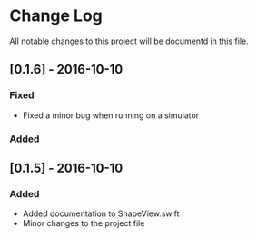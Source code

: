 # Change Log
All notable changes to this project will be documentd in this file.


## [0.1.6] - 2016-10-10
### Fixed
- Fixed a minor bug when running on a simulator
### Added


## [0.1.5] - 2016-10-10
### Added
- Added documentation to ShapeView.swift
- Minor changes to the project file
